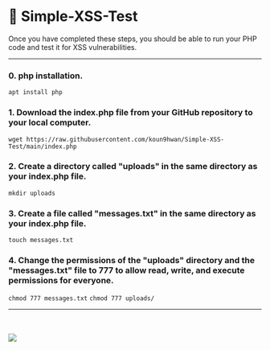 # 🎪 Simple-XSS-Test
Once you have completed these steps, you should be able to run your PHP code and test it for XSS vulnerabilities.
<hr>

### 0. php installation.
`apt install php`
### 1. Download the index.php file from your GitHub repository to your local computer.
`wget https://raw.githubusercontent.com/koun9hwan/Simple-XSS-Test/main/index.php`
### 2. Create a directory called "uploads" in the same directory as your index.php file.
`mkdir uploads`
### 3. Create a file called "messages.txt" in the same directory as your index.php file.
`touch messages.txt`
### 4. Change the permissions of the "uploads" directory and the "messages.txt" file to 777 to allow read, write, and execute permissions for everyone.
`chmod 777 messages.txt` `chmod 777 uploads/`
<hr>
<br><br>
<img src="https://github.com/koun9hwan/Simple-XSS-Test/blob/main/Simple_XSS_Test.png" style="border: 3">
